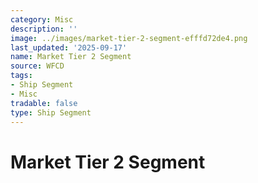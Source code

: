 ```yaml
---
category: Misc
description: ''
image: ../images/market-tier-2-segment-efffd72de4.png
last_updated: '2025-09-17'
name: Market Tier 2 Segment
source: WFCD
tags:
- Ship Segment
- Misc
tradable: false
type: Ship Segment
---
```


# Market Tier 2 Segment

